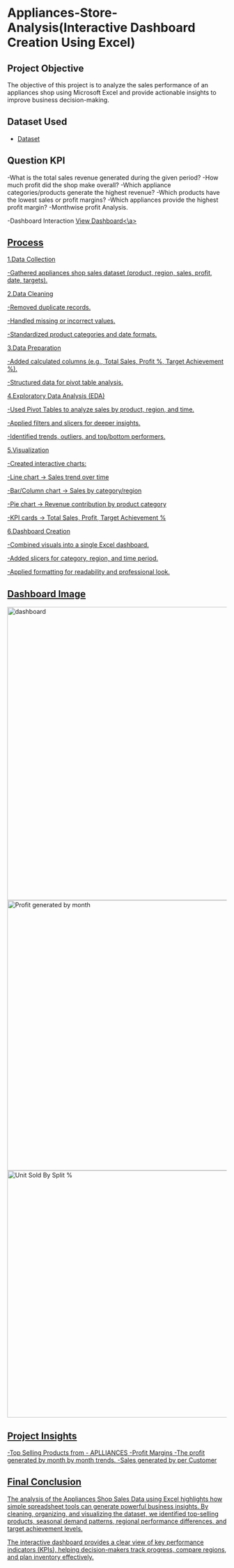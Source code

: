 # Appliances-Store-Analysis(Interactive Dashboard Creation Using Excel)

## Project Objective
The objective of this project is to analyze the sales performance of an appliances shop using Microsoft Excel and provide actionable insights to improve business decision-making.

## Dataset Used
- <a href= "https://github.com/jhagoverdhan940/Application-sales-analysis-excel./blob/main/salesdashboardproject.xlsx">Dataset</a>

## Question KPI
-What is the total sales revenue generated during the given period?
-How much profit did the shop make overall?
-Which appliance categories/products generate the highest revenue?
-Which products have the lowest sales or profit margins?
-Which appliances provide the highest profit margin?
-Monthwise profit Analysis.

-Dashboard Interaction <a href= "https://github.com/jhagoverdhan940/Application-sales-analysis-excel./blob/main/dashboard.png">View Dashboard<\a>

## Process

1.Data Collection

-Gathered appliances shop sales dataset (product, region, sales, profit, date, targets).

2.Data Cleaning

-Removed duplicate records.

-Handled missing or incorrect values.

-Standardized product categories and date formats.

3.Data Preparation

-Added calculated columns (e.g., Total Sales, Profit %, Target Achievement %).

-Structured data for pivot table analysis.

4.Exploratory Data Analysis (EDA)

-Used Pivot Tables to analyze sales by product, region, and time.

-Applied filters and slicers for deeper insights.

-Identified trends, outliers, and top/bottom performers.

5.Visualization

-Created interactive charts:

-Line chart → Sales trend over time

-Bar/Column chart → Sales by category/region

-Pie chart → Revenue contribution by product category

-KPI cards → Total Sales, Profit, Target Achievement %

6.Dashboard Creation

-Combined visuals into a single Excel dashboard.

-Added slicers for category, region, and time period.

-Applied formatting for readability and professional look.


## Dashboard Image

<img width="1248" height="672" alt="dashboard" src="https://github.com/user-attachments/assets/7bdd99a2-3519-4c05-a3db-e8b505386bb5" />
<img width="1512" height="619" alt="Profit generated by month" src="https://github.com/user-attachments/assets/98698038-ffaf-44a6-9a55-327f60e9e5a3" />
<img width="1432" height="566" alt="Unit Sold By Split %" src="https://github.com/user-attachments/assets/50e9b9d1-424f-451d-9c70-bce21616bd3a" />

## Project Insights
-Top Selling Products from - APLLIANCES
-Profit Margins
-The profit generated by month by month trends.
-Sales generated by per Customer

## Final Conclusion
The analysis of the Appliances Shop Sales Data using Excel highlights how simple spreadsheet tools can generate powerful business insights. By cleaning, organizing, and visualizing the dataset, we identified top-selling products, seasonal demand patterns, regional performance differences, and target achievement levels.

The interactive dashboard provides a clear view of key performance indicators (KPIs), helping decision-makers track progress, compare regions, and plan inventory effectively.

